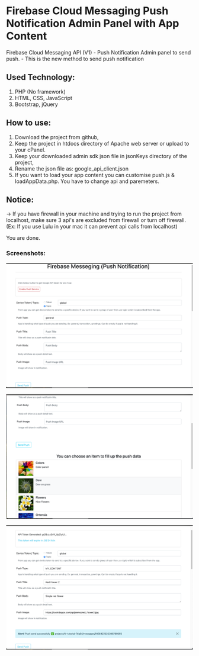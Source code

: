 # Firebase Cloud Messaging Push Notification Admin Panel with App Content
Firebase Cloud Messaging API  (V1) - Push Notification Admin panel to send push. - This is the new method to send push notification

## Used Technology:
1. PHP (No framework)
2. HTML, CSS, JavaScript
3. Bootstrap, jQuery


## How to use:
1. Download the project from github,
2. Keep the project in htdocs directory of Apache web server or upload to your cPanel.
3. Keep your downloaded admin sdk json file in jsonKeys directory of the project,
4. Rename the json file as: google_api_client.json
5. If you want to load your app content you can customise push.js & loadAppData.php. You have to change api and paremeters.

## Notice:
-> If you have firewall in your machine and trying to run the project from localhost, make sure 3 api's are excluded from firewall or turn off firewall. (Ex: If you use Lulu in your mac it can prevent api calls from localhost)


You are done.

### Screenshots:

![Screenshot 1](https://github.com/TouhidApps/Firebase-Cloud-Messaging-Push-Admin/blob/main/screenshot/ss1.png?raw=true "First Look")



![Screenshot 2](https://github.com/TouhidApps/Firebase-Cloud-Messaging-Push-Admin/blob/main/screenshot/ss2.png?raw=true "Choose your content")



![Screenshot 3](https://github.com/TouhidApps/Firebase-Cloud-Messaging-Push-Admin/blob/main/screenshot/ss3.png?raw=true "After push send")




